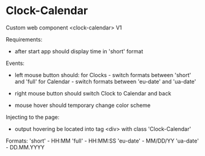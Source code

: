 # Clock-Calendar
Custom web component &lt;clock-calendar> V1

Requirements:
- after start app should display time in &#39;short&#39; format

Events:
- left mouse button should:
for Clocks - switch formats between &#39;short&#39; and &#39;full&#39;
for Calendar - switch formats between &#39;eu-date&#39; and &#39;ua-date&#39;

- right mouse button should switch Clock to Calendar and back
- mouse hover should temporary change color scheme

Injecting to the page:
- output hovering be located into tag &lt;div&gt; with class &#39;Clock-Calendar&#39;

Formats:
&#39;short&#39; - HH:MM
&#39;full&#39; - HH:MM:SS
&#39;eu-date&#39; - MM/DD/YY
&#39;ua-date&#39; - DD.MM.YYYY
